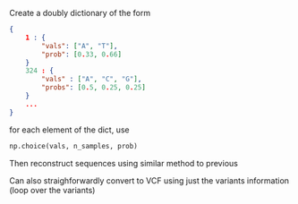

Create a doubly dictionary of the form
```json
{
    1 : {
        "vals": ["A", "T"],
        "prob": [0.33, 0.66]
    }
    324 : {
        "vals" : ["A", "C", "G"],
        "probs": [0.5, 0.25, 0.25]
    } 
    ...
}
```

for each element of the dict, use 
```python
np.choice(vals, n_samples, prob)
```
Then reconstruct sequences using similar method to previous

Can also straighforwardly convert to VCF using just the variants information 
(loop over the variants)